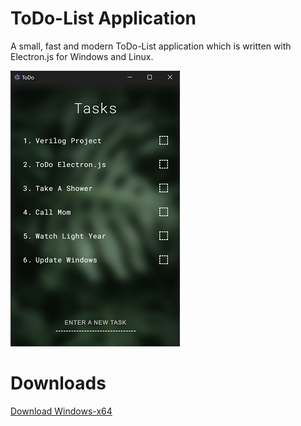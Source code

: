 # ToDo-List Application
A small, fast and modern ToDo-List application which is written with Electron.js for Windows and Linux.


![App Image](https://github.com/Mohammad-Zibadi/ToDo/blob/main/images/app.png?raw=true "App Image Title")


# Downloads
[Download Windows-x64](https://github.com/Mohammad-Zibadi/ToDo/releases/tag/v1.0.0-win-x64)